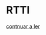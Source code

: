 # RTTI

[contnuar a ler](https://www.devmedia.com.br/rtti-no-dia-a-dia-artigo-clube-delphi-113/15245)
